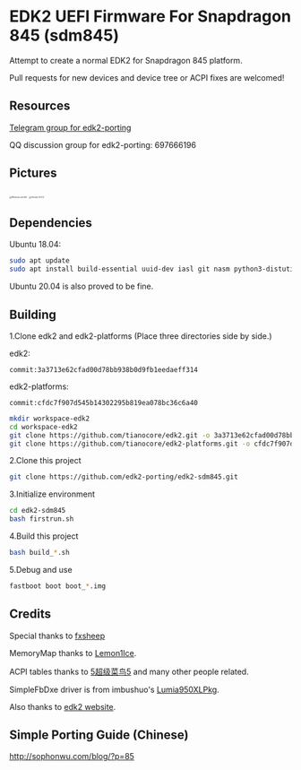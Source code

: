 # EDK2 UEFI Firmware For Snapdragon 845 (sdm845)

Attempt to create a normal EDK2 for Snapdragon 845 platform.

Pull requests for new devices and device tree or ACPI fixes are welcomed!

## Resources

[Telegram group for edk2-porting](https://t.me/joinchat/MNjTmBqHIokjweeN0SpoyA)

QQ discussion group for edk2-porting: 697666196

## Pictures

<img src="http://sophonwu.com/blog/wp-content/uploads/2020/06/IMG_20200520_201548.jpg" alt="Windows arm64" style="zoom: 25%;" />

<img src="http://sophonwu.com/blog/wp-content/uploads/2020/06/IMG_20200521_171520-1152x1536.jpg" alt="Ubuntu 20.04" style="zoom:25%;" />



## Dependencies

Ubuntu 18.04:

```bash
sudo apt update
sudo apt install build-essential uuid-dev iasl git nasm python3-distutils gcc-aarch64-linux-gnu abootimg
```
Ubuntu 20.04 is also proved to be fine.


## Building

1.Clone edk2 and edk2-platforms (Place three directories side by side.)

edk2:
```
commit:3a3713e62cfad00d78bb938b0d9fb1eedaeff314
```

edk2-platforms:
```
commit:cfdc7f907d545b14302295b819ea078bc36c6a40
```

```bash
mkdir workspace-edk2
cd workspace-edk2
git clone https://github.com/tianocore/edk2.git -o 3a3713e62cfad00d78bb938b0d9fb1eedaeff314 --recursive --depth=1
git clone https://github.com/tianocore/edk2-platforms.git -o cfdc7f907d545b14302295b819ea078bc36c6a40 --recursive --depth=1
```

2.Clone this project

```bash
git clone https://github.com/edk2-porting/edk2-sdm845.git
```

3.Initialize environment

```bash
cd edk2-sdm845
bash firstrun.sh
```

4.Build this project
```bash
bash build_*.sh
```
5.Debug and use

```bash
fastboot boot boot_*.img
```

## Credits

Special thanks to [fxsheep](https://github.com/fxsheep)

MemoryMap thanks to [Lemon1Ice](https://github.com/Lemon1Ice).

ACPI tables thanks to [5超级菜鸟5](https://github.com/sunshuyu) and many other people related.

SimpleFbDxe driver is from imbushuo's [Lumia950XLPkg](https://github.com/WOA-Project/Lumia950XLPkg).

Also thanks to [edk2 website](https://github.com/tianocore/tianocore.github.io/wiki/Using-EDK-II-with-Native-GCC#Install_required_software_from_apt).

## Simple Porting Guide (Chinese)
 http://sophonwu.com/blog/?p=85